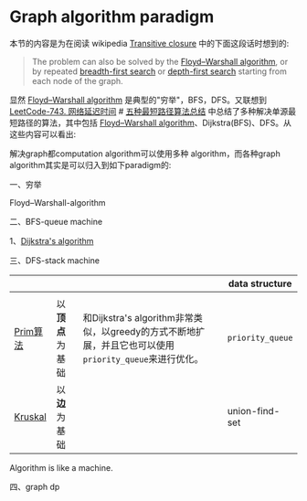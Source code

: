 # Graph algorithm paradigm

本节的内容是为在阅读 wikipedia [Transitive closure](https://en.wikipedia.org/wiki/Transitive_closure) 中的下面这段话时想到的:

> The problem can also be solved by the [Floyd–Warshall algorithm](https://en.wikipedia.org/wiki/Floyd–Warshall_algorithm), or by repeated [breadth-first search](https://en.wikipedia.org/wiki/Breadth-first_search) or [depth-first search](https://en.wikipedia.org/wiki/Depth-first_search) starting from each node of the graph.

显然  [Floyd–Warshall algorithm](https://en.wikipedia.org/wiki/Floyd–Warshall_algorithm) 是典型的"穷举"，BFS，DFS。又联想到 [LeetCode-743. 网络延迟时间](https://leetcode.cn/problems/network-delay-time/) # [五种最短路径算法总结](https://leetcode.cn/problems/network-delay-time/solution/dirkdtra-by-happysnaker-vjii/) 中总结了多种解决单源最短路径的算法，其中包括  [Floyd–Warshall algorithm](https://en.wikipedia.org/wiki/Floyd–Warshall_algorithm)、Dijkstra(BFS)、DFS。从这些内容可以看出: 

解决graph都computation algorithm可以使用多种 algorithm，而各种graph algorithm其实是可以归入到如下paradigm的:

一、穷举

Floyd–Warshall-algorithm

二、BFS-queue machine

1、[Dijkstra's algorithm](https://en.wikipedia.org/wiki/Dijkstra's_algorithm)



三、DFS-stack machine	



|                                                              |                  |                                                              | data structure   |
| ------------------------------------------------------------ | ---------------- | ------------------------------------------------------------ | ---------------- |
|                                                              |                  |                                                              |                  |
| [Prim算法](https://leetcode.cn/problems/min-cost-to-connect-all-points/solution/prim-and-kruskal-by-yexiso-c500/) | 以**顶点**为基础 | 和Dijkstra's algorithm非常类似，以greedy的方式不断地扩展，并且它也可以使用`priority_queue`来进行优化。 | `priority_queue` |
| [Kruskal](https://leetcode.cn/problems/min-cost-to-connect-all-points/solution/prim-and-kruskal-by-yexiso-c500/) | 以**边**为基础   |                                                              | union-find-set   |

Algorithm is like a machine.



四、graph dp
